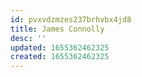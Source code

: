 ```yaml
---
id: pvxvdzmzes237brhvbx4jd8
title: James Connolly
desc: ''
updated: 1655362462325
created: 1655362462325
---
```


